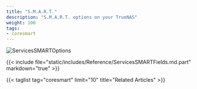 ```yaml
---
title: "S.M.A.R.T."
description: "S.M.A.R.T. options on your TrueNAS"
weight: 100
tags:
- coresmart
---
```


![ServicesSMARTOptions](/images/CORE/12.0/ServicesSMARTOptions.png "S.M.A.R.T. Options")

{{< include file="static/includes/Reference/ServicesSMARTFields.md.part" markdown="true" >}}

{{< taglist tag="coresmart" limit="10" title="Related Articles" >}}